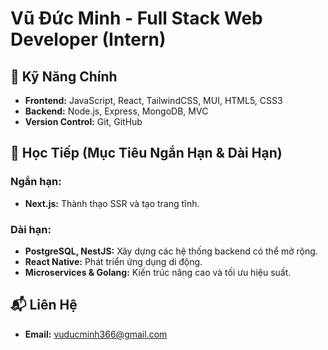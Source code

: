 # Vũ Đức Minh - Full Stack Web Developer (Intern)

## 🔑 Kỹ Năng Chính

- **Frontend:** JavaScript, React, TailwindCSS, MUI, HTML5, CSS3
- **Backend:** Node.js, Express, MongoDB, MVC
- **Version Control:** Git, GitHub

## 🚀 Học Tiếp (Mục Tiêu Ngắn Hạn & Dài Hạn)

### Ngắn hạn:
- **Next.js:** Thành thạo SSR và tạo trang tĩnh.

### Dài hạn:
- **PostgreSQL, NestJS:** Xây dựng các hệ thống backend có thể mở rộng.
- **React Native:** Phát triển ứng dụng di động.
- **Microservices & Golang:** Kiến trúc nâng cao và tối ưu hiệu suất.

## 📬 Liên Hệ
- **Email:** [vuducminh366@gmail.com](mailto:vuducminh366@gmail.com)
